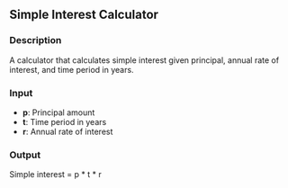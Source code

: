 ## Simple Interest Calculator

### Description
A calculator that calculates simple interest given principal, annual rate of interest, and time period in years.

### Input
- **p**: Principal amount
- **t**: Time period in years
- **r**: Annual rate of interest

### Output
Simple interest = p * t * r
